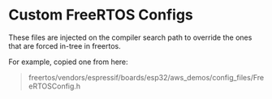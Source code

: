 # Custom FreeRTOS Configs

These files are injected on the compiler search path to override the ones that
are forced in-tree in freertos.

For example, copied one from here:

> freertos/vendors/espressif/boards/esp32/aws_demos/config_files/FreeRTOSConfig.h
